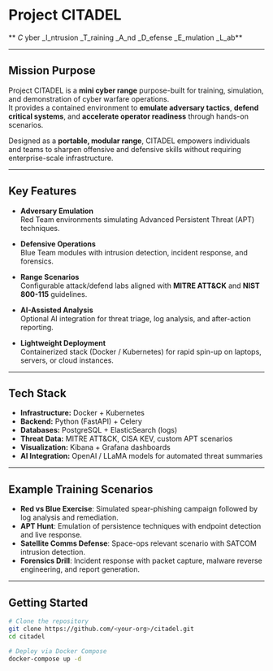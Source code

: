 # Project CITADEL  
** _C_ yber _I_ntrusion _T_raining _A_nd _D_efense _E_mulation _L_ab**

---

## Mission Purpose
Project CITADEL is a **mini cyber range** purpose-built for training, simulation, and demonstration of cyber warfare operations.  
It provides a contained environment to **emulate adversary tactics**, **defend critical systems**, and **accelerate operator readiness** through hands-on scenarios.  

Designed as a **portable, modular range**, CITADEL empowers individuals and teams to sharpen offensive and defensive skills without requiring enterprise-scale infrastructure.

---

## Key Features
- **Adversary Emulation**  
  Red Team environments simulating Advanced Persistent Threat (APT) techniques.  

- **Defensive Operations**  
  Blue Team modules with intrusion detection, incident response, and forensics.  

- **Range Scenarios**  
  Configurable attack/defend labs aligned with **MITRE ATT&CK** and **NIST 800-115** guidelines.  

- **AI-Assisted Analysis**  
  Optional AI integration for threat triage, log analysis, and after-action reporting.  

- **Lightweight Deployment**  
  Containerized stack (Docker / Kubernetes) for rapid spin-up on laptops, servers, or cloud instances.  

---

## Tech Stack
- **Infrastructure:** Docker + Kubernetes  
- **Backend:** Python (FastAPI) + Celery  
- **Databases:** PostgreSQL + ElasticSearch (logs)  
- **Threat Data:** MITRE ATT&CK, CISA KEV, custom APT scenarios  
- **Visualization:** Kibana + Grafana dashboards  
- **AI Integration:** OpenAI / LLaMA models for automated threat summaries  

---

## Example Training Scenarios
- **Red vs Blue Exercise**: Simulated spear-phishing campaign followed by log analysis and remediation.  
- **APT Hunt**: Emulation of persistence techniques with endpoint detection and live response.  
- **Satellite Comms Defense**: Space-ops relevant scenario with SATCOM intrusion detection.  
- **Forensics Drill**: Incident response with packet capture, malware reverse engineering, and report generation.  

---

## Getting Started
```bash
# Clone the repository
git clone https://github.com/<your-org>/citadel.git
cd citadel

# Deploy via Docker Compose
docker-compose up -d
